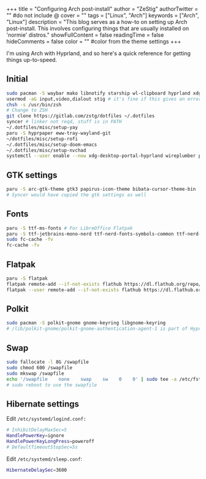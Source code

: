 +++
title = "Configuring Arch post-install"
author = "ZeStig"
authorTwitter = "" #do not include @
cover = ""
tags = ["Linux", "Arch"]
keywords = ["Arch", "Linux"]
description = "This blog serves as a how-to on setting up Arch post-install. This involves configuring things that are usually installed on 'normie' distros."
showFullContent = false
readingTime = false
hideComments = false
color = "" #color from the theme settings
+++

I'm using Arch with Hyprland, and so here's a quick reference for getting things up-to-speed.
## Initial
```bash
sudo pacman -S waybar mako libnotify starship wl-clipboard hyprland xdg-desktop-portal-hyprland git ripgrep fd bat blueman brave-bin librewolf-bin eza fuse2 git-delta gpm grim slurp swappy hugo keepassxc kitty ly nano-syntax-highlighting zsh-syntax-highlighting neofetch neovim networkmanager-applet noto-fonts oh-my-zsh-git openssh pacman-contrib pinentry pipewire-pulse playerctl qt5-wayland qt6-wayland tree wireplumber
usermod -aG input,video,dialout stig # it's fine if this gives an error, modify accordingly
chsh -s /usr/bin/zsh 
# Change to ZSH
git clone https://gitlab.com/zstg/dotfiles ~/.dotfiles
syncer # linker not reqd, stuff is in PATH
~/.dotfiles/misc/setup-yay
paru -S hyprpaper eww-tray-wayland-git
~/dotfiles/misc/setup-rofi
~/.dotfiles/misc/setup-doom-emacs
~/.dotfiles/misc/setup-nvchad
systemctl --user enable --now xdg-desktop-portal-hyprland wireplumber pipewire-pulse pipewire gnome-keyring-daemon emacs 
```
## GTK settings
```bash
paru -S arc-gtk-theme gtk3 papirus-icon-theme bibata-cursor-theme-bin 
# Syncer would have copied the gtk settings as well
```
## Fonts
```bash
paru -S ttf-ms-fonts # For LibreOffice Flatpak
paru -S ttf-jetbrains-mono-nerd ttf-nerd-fonts-symbols-common ttf-nerd-fonts-symbols-mono
sudo fc-cache -fv
fc-cache -fv
```
## Flatpak
```bash
paru -S flatpak
flatpak remote-add --if-not-exists flathub https://dl.flathub.org/repo/flathub.flatpakrepo
flatpak --user remote-add --if-not-exists flathub https://dl.flathub.org/repo/flathub.flatpakrepo
```
## Polkit
```bash
sudo pacman -S polkit-gnome gnome-keyring libgnome-keyring
# /lib/polkit-gnome/polkit-gnome-authentication-agent-1 is part of Hyprland config
```
## Swap 
```bash 
sudo fallocate -l 8G /swapfile
sudo chmod 600 /swapfile 
sudo mkswap /swapfile 
echo '/swapfile    none    swap    sw    0    0' | sudo tee -a /etc/fstab 
# sudo reboot to use the swapfile 
```
## Hibernate settings
Edit `/etc/systemd/logind.conf:`

```bash
# InhibitDelayMaxSec=5
HandlePowerKey=ignore
HandlePowerKeyLongPress=poweroff
# DefaultTimeoutStopSec=5s
```
Edit `/etc/systemd/sleep.conf`:

```bash
HibernateDelaySec=3600
```
